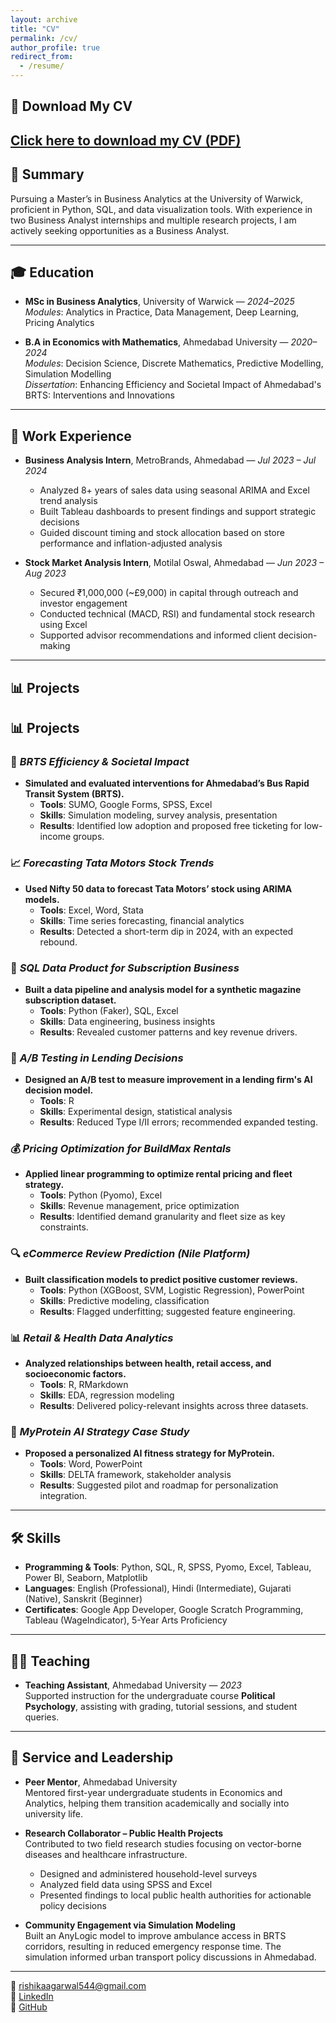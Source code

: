 ```yaml
---
layout: archive
title: "CV"
permalink: /cv/
author_profile: true
redirect_from:
  - /resume/
---
```


## 📄 Download My CV

[Click here to download my CV (PDF)](/Rishika_Agarwal_CV.pdf)
---

## 🎯 Summary

Pursuing a Master’s in Business Analytics at the University of Warwick, proficient in Python, SQL, and data visualization tools. With experience in two Business Analyst internships and multiple research projects, I am actively seeking opportunities as a Business Analyst.

---

## 🎓 Education

- **MSc in Business Analytics**, University of Warwick — *2024–2025*  
  *Modules*: Analytics in Practice, Data Management, Deep Learning, Pricing Analytics

- **B.A in Economics with Mathematics**, Ahmedabad University — *2020–2024*  
  *Modules*: Decision Science, Discrete Mathematics, Predictive Modelling, Simulation Modelling  
  *Dissertation*: Enhancing Efficiency and Societal Impact of Ahmedabad's BRTS: Interventions and Innovations

---

## 💼 Work Experience

- **Business Analysis Intern**, MetroBrands, Ahmedabad — *Jul 2023 – Jul 2024*  
  - Analyzed 8+ years of sales data using seasonal ARIMA and Excel trend analysis  
  - Built Tableau dashboards to present findings and support strategic decisions  
  - Guided discount timing and stock allocation based on store performance and inflation-adjusted analysis

- **Stock Market Analysis Intern**, Motilal Oswal, Ahmedabad — *Jun 2023 – Aug 2023*  
  - Secured ₹1,000,000 (~£9,000) in capital through outreach and investor engagement  
  - Conducted technical (MACD, RSI) and fundamental stock research using Excel  
  - Supported advisor recommendations and informed client decision-making

---

## 📊 Projects

## 📊 Projects

### 🔄 *BRTS Efficiency & Societal Impact*  
- **Simulated and evaluated interventions for Ahmedabad’s Bus Rapid Transit System (BRTS).**  
  - **Tools**: SUMO, Google Forms, SPSS, Excel  
  - **Skills**: Simulation modeling, survey analysis, presentation  
  - **Results**: Identified low adoption and proposed free ticketing for low-income groups.

### 📈 *Forecasting Tata Motors Stock Trends*  
- **Used Nifty 50 data to forecast Tata Motors’ stock using ARIMA models.**  
  - **Tools**: Excel, Word, Stata  
  - **Skills**: Time series forecasting, financial analytics  
  - **Results**: Detected a short-term dip in 2024, with an expected rebound.

### 🧠 *SQL Data Product for Subscription Business*  
- **Built a data pipeline and analysis model for a synthetic magazine subscription dataset.**  
  - **Tools**: Python (Faker), SQL, Excel  
  - **Skills**: Data engineering, business insights  
  - **Results**: Revealed customer patterns and key revenue drivers.

### 🧪 *A/B Testing in Lending Decisions*  
- **Designed an A/B test to measure improvement in a lending firm's AI decision model.**  
  - **Tools**: R  
  - **Skills**: Experimental design, statistical analysis  
  - **Results**: Reduced Type I/II errors; recommended expanded testing.

### 💰 *Pricing Optimization for BuildMax Rentals*  
- **Applied linear programming to optimize rental pricing and fleet strategy.**  
  - **Tools**: Python (Pyomo), Excel  
  - **Skills**: Revenue management, price optimization  
  - **Results**: Identified demand granularity and fleet size as key constraints.

### 🔍 *eCommerce Review Prediction (Nile Platform)*  
- **Built classification models to predict positive customer reviews.**  
  - **Tools**: Python (XGBoost, SVM, Logistic Regression), PowerPoint  
  - **Skills**: Predictive modeling, classification  
  - **Results**: Flagged underfitting; suggested feature engineering.

### 📊 *Retail & Health Data Analytics*  
- **Analyzed relationships between health, retail access, and socioeconomic factors.**  
  - **Tools**: R, RMarkdown  
  - **Skills**: EDA, regression modeling  
  - **Results**: Delivered policy-relevant insights across three datasets.

### 🏢 *MyProtein AI Strategy Case Study*  
- **Proposed a personalized AI fitness strategy for MyProtein.**  
  - **Tools**: Word, PowerPoint  
  - **Skills**: DELTA framework, stakeholder analysis  
  - **Results**: Suggested pilot and roadmap for personalization integration.

---

## 🛠 Skills

- **Programming & Tools**: Python, SQL, R, SPSS, Pyomo, Excel, Tableau, Power BI, Seaborn, Matplotlib  
- **Languages**: English (Professional), Hindi (Intermediate), Gujarati (Native), Sanskrit (Beginner)  
- **Certificates**: Google App Developer, Google Scratch Programming, Tableau (WageIndicator), 5-Year Arts Proficiency

---

## 👩‍🏫 Teaching

- **Teaching Assistant**, Ahmedabad University — *2023*  
  Supported instruction for the undergraduate course **Political Psychology**, assisting with grading, tutorial sessions, and student queries.

---

## 🤝 Service and Leadership

- **Peer Mentor**, Ahmedabad University  
  Mentored first-year undergraduate students in Economics and Analytics, helping them transition academically and socially into university life.
  
- **Research Collaborator – Public Health Projects**  
  Contributed to two field research studies focusing on vector-borne diseases and healthcare infrastructure.  
  - Designed and administered household-level surveys  
  - Analyzed field data using SPSS and Excel  
  - Presented findings to local public health authorities for actionable policy decisions

- **Community Engagement via Simulation Modeling**  
  Built an AnyLogic model to improve ambulance access in BRTS corridors, resulting in reduced emergency response time. The simulation informed urban transport policy discussions in Ahmedabad.

---

📧 rishikaagarwal544@gmail.com  
🔗 [LinkedIn](http://www.linkedin.com/in/rishika-agarwal-uk)  
🐙 [GitHub](https://github.com/RishikaAgarwal2025/Business-Analysis-Portfolio)
